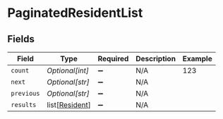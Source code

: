 # PaginatedResidentList


## Fields

| Field                                             | Type                                              | Required                                          | Description                                       | Example                                           |
| ------------------------------------------------- | ------------------------------------------------- | ------------------------------------------------- | ------------------------------------------------- | ------------------------------------------------- |
| `count`                                           | *Optional[int]*                                   | :heavy_minus_sign:                                | N/A                                               | 123                                               |
| `next`                                            | *Optional[str]*                                   | :heavy_minus_sign:                                | N/A                                               |                                                   |
| `previous`                                        | *Optional[str]*                                   | :heavy_minus_sign:                                | N/A                                               |                                                   |
| `results`                                         | list[[Resident](../../models/shared/resident.md)] | :heavy_minus_sign:                                | N/A                                               |                                                   |